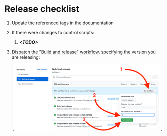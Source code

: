 # Release checklist

1. Update the referenced tags in the documentation
2. If there were changes to control scripts:
   1. _**\<TODO\>**_
3. [Dispatch the "Build and release" workflow](https://github.com/typeable/octopod/actions/workflows/build.yaml), specifying the version you are releasing:

   ![](./img/release_workflow.png)
